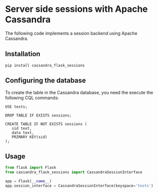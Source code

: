 # Server side sessions with Apache Cassandra

The following code implements a session backend using Apache Cassandra. 


## Installation

`pip install cassandra_flask_sessions`

## Configuring the database

To create the table in the Cassandra database, you need the execute the following CQL commands:

```
USE tests;

DROP TABLE IF EXISTS sessions;

CREATE TABLE IF NOT EXISTS sessions (
   sid text,
   data text,
   PRIMARY KEY(sid)
);
```

## Usage

```python
from flask import Flask
from cassandra_flask_sessions import CassandraSessionInterface

app = Flask(__name__)
app.session_interface = CassandraSessionInterface(keyspace='tests')
```

